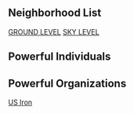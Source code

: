 ## Neighborhood List

[GROUND LEVEL](GroundLevel)
[ SKY LEVEL](SkyLevel)

## Powerful Individuals

## Powerful Organizations
[US Iron](USIron)
